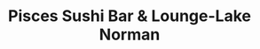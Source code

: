---
layout: place
title: "Pisces Sushi Bar & Lounge-Lake Norman"
permalink: /north-carolina/mooresville/pisces-sushi-bar-lounge-lake-norman.html
stateAbbr: NC
stateName: North Carolina
cityName: Mooresville
place_id: ChIJEwh9UetUUYgRJF9ehTudCj4
photos:
  - name: >-
      places/ChIJEwh9UetUUYgRJF9ehTudCj4/photos/AUy1YQ2L4KWoUzlxpdGq4kYhoOwaGBiSntXeSUMeaOTwYQAmKd2mQJuczQCjdqXiwGxfqBIHypnTFma4lXVvs0ncCIlf23W5IGf3x8UbeRMTtklCPDRaqm0r03s7JTYFfPARKuFeGUKeUE4fKpmpNKH84Ah9sULLHTbJ63Nj2MXG82_mOFmd1kIV8_80P1JW73ii9uLHJSBz44B5aOqgd-fw0WTWf6dIxJfABfYpRsIw7NwpAoDkRi3mvfZhxJRpXOS5iuZdn9GnVOaoIo93RRm7u8Sz3PHLKCl_-jAqov3yw5_fFYYiNOLzNYCj9o1zuSoNffgcD-nV9I3IlSs4OXoK-nNvVC8QtNoXKBDgGRKBvXVqaao0THcUAKb9urfL4_R53U4CUFXnFoEOgDGymg0LFpO-hswdppvVFLWSWotHP6fVvA
    widthPx: 3024
    heightPx: 4032
    authorAttributions:
      - displayName: Jacob Gao
        uri: https://maps.google.com/maps/contrib/110544554529707223845
        photoUri: >-
          https://lh3.googleusercontent.com/a-/ALV-UjX7IYUyHO57gPbE3lVqR_7UYbAbhpdnplwciof7eAYgEUDCvgK6=s100-p-k-no-mo
    flagContentUri: >-
      https://www.google.com/local/imagery/report/?cb_client=maps_api_places.places_api&image_key=!1e10!2sCIHM0ogKEICAgICuy__lLA&hl=en-US
    googleMapsUri: >-
      https://www.google.com/maps/place//data=!3m4!1e2!3m2!1sCIHM0ogKEICAgICuy__lLA!2e10!4m2!3m1!1s0x885154eb517d0813:0x3e0a9d3b855e5f24
  - name: >-
      places/ChIJEwh9UetUUYgRJF9ehTudCj4/photos/AUy1YQ3Ub3iFtS1PLCrd84K07WVlyjW-HyBUK7Mk7QMeZBnOLt5RnhC03_bWRnvnG8V616lB-5fEH34Sz37jJYjyrQDdvtq9BCtS9G1gMkoAkLKMza109ZLg-qj_tewVqHTPM0dR9IVxbd_hTuFW_4IHUR-pAJejGBBDI1toFemihKBowLCHuTkGsPkRwKsjuI7UEGOQFsjpx3GLaH1YL3OPam4LATM065WAzWa1-fbqGK3w6_c1KL_aa_87aMCpd1N12dVOXjGlVepSIIWGjLbwrSziY2196SInaPK7zkZBi_o
    widthPx: 3024
    heightPx: 3687
    authorAttributions:
      - displayName: Pisces Sushi Bar & Lounge-Lake Norman
        uri: https://maps.google.com/maps/contrib/103323646941272847231
        photoUri: >-
          https://lh3.googleusercontent.com/a/ACg8ocJurNZL2v3xGg6GxQzVh9GlhmHav_GknHrzMQ24qPxbbPg4=s100-p-k-no-mo
    flagContentUri: >-
      https://www.google.com/local/imagery/report/?cb_client=maps_api_places.places_api&image_key=!1e10!2sAF1QipMlKMRKHoZn4yfNRhquUBsheyqABEFBfwDs8Xs&hl=en-US
    googleMapsUri: >-
      https://www.google.com/maps/place//data=!3m4!1e2!3m2!1sAF1QipMlKMRKHoZn4yfNRhquUBsheyqABEFBfwDs8Xs!2e10!4m2!3m1!1s0x885154eb517d0813:0x3e0a9d3b855e5f24
  - name: >-
      places/ChIJEwh9UetUUYgRJF9ehTudCj4/photos/AUy1YQ2SPhQHqdwcrU1ZT-ZvvUIaBsJGASMkUPKjR9hpuk1bejr2Gw6rHgcR41k9nAxZk9hfuOS78Qx51bz4hUkGQZ-QRFPMDMN002AoRqtw7KwSrYkSeU0cCmppRs09LwJN-gLOzpLoCiMFcrFirSv-JDrMctTzp0G_8T_wy4pvM_9MzcXYOzsPaom166VYy0Afkcv-AxyFuGT8iGxj42g9qwZEw903zi2iyp6nGy44g9VozdRADIpBURegYF1SvcKEER75YT7uRR-5NLSbbWh6Duolaz1ksv2_JAUHh4Pq6EyvU9q0oki8_MwJ7uD_PU6iQNttSwPP8Cu147VRGqwL2bVQBW8U0ORpHavepEdu9JUzXCtoDkcTPGvQ6j_Y2hx9tLnwFLAS-5ov6bURw7Qzkg9MNQVYuG_wWuqPSBwwA5M
    widthPx: 4000
    heightPx: 2252
    authorAttributions:
      - displayName: Victor Valero
        uri: https://maps.google.com/maps/contrib/111840031900427483932
        photoUri: >-
          https://lh3.googleusercontent.com/a/ACg8ocJdVGksMLQGM1U5MjKEanaWDrwL5Vrbb7xoMrkwURmm8Hg-uQaH=s100-p-k-no-mo
    flagContentUri: >-
      https://www.google.com/local/imagery/report/?cb_client=maps_api_places.places_api&image_key=!1e10!2sCIHM0ogKEICAgMCw15enDA&hl=en-US
    googleMapsUri: >-
      https://www.google.com/maps/place//data=!3m4!1e2!3m2!1sCIHM0ogKEICAgMCw15enDA!2e10!4m2!3m1!1s0x885154eb517d0813:0x3e0a9d3b855e5f24
  - name: >-
      places/ChIJEwh9UetUUYgRJF9ehTudCj4/photos/AUy1YQ0Vf8sG_1G2wxmoZKiC9Fo_EKmSD1BhUzz9qTofGu6dO-uUkNojxR0TWpjEMUVG4g8khsWd9uYnt72Pef8fD09IMUGXic3RR4ezO99oJtleVqhKHRVRQ0BqF6ITOawy4Pr4QumNflHrlA9WcgiYmqekP3UBX3ZFPewGFBIAjiz1efb8jOJ5iLFdUXI9kwp_uOEj4VGW_SQXI4fGklMnWZCSMj-oSRKQzIm8pJaKyv8jrJDDnB_e8p_YGnRdzV3C6ZOd4R8hRfMC68OPXi0za9CWUn2jr5OEnfuZALT5XbF5AtPxqnXT8m_5_f03rWz2hBZl-ymA0MZxuGfJt0XvJriIdFxitRba1mwMnQjZ9o7XYsAItNrf_37APG9MHHk-g4OqIOzlvTZCNqqE_CaLTSlqB-uA4vqQQqpInkTG-EplLA
    widthPx: 4800
    heightPx: 3600
    authorAttributions:
      - displayName: Naomi H.
        uri: https://maps.google.com/maps/contrib/108539799781555519355
        photoUri: >-
          https://lh3.googleusercontent.com/a-/ALV-UjUTV2Hy30vxx3yGufKDEQBE6HKy8pDQi5XEpW3YJ2Me1e7m51tU=s100-p-k-no-mo
    flagContentUri: >-
      https://www.google.com/local/imagery/report/?cb_client=maps_api_places.places_api&image_key=!1e10!2sCIHM0ogKEICAgICPsPmYfA&hl=en-US
    googleMapsUri: >-
      https://www.google.com/maps/place//data=!3m4!1e2!3m2!1sCIHM0ogKEICAgICPsPmYfA!2e10!4m2!3m1!1s0x885154eb517d0813:0x3e0a9d3b855e5f24
  - name: >-
      places/ChIJEwh9UetUUYgRJF9ehTudCj4/photos/AUy1YQ3BotS3vRXo52JCJNuy-GlC7_kkPHNehoq9AAksbPPB0vf5fxXk_HYQr6hIUYA3GMarwBqfEw5g9u3JWfaJbKohd7Gf6rC_1l65LesgBapLdSmGyJDzd7tEIomu1YVCmg3mEwwi7RStM9p82wQ-7t0Em13UdFyPgn7CEnvrgbiulu6HuFlyczJmnY0_P6Uj7hqI-vJ9YmimvAJeM9rCsx_LQCAndV0PTbQeN4wmI1fKEJJcCWxPsvg4I_cdLTlcCRQ-j-GORs4yp8X3FSAa10lOwpc7s_0donLg50PiadOvcejIEvhjt5VPf4FXF1kEja2Hh59tih9P-JBaD6rcrNVrilem4r79ISL3lj6l0bARJLc6JXXZQvXb6AhK6bJDx2CKTrKgd1_LQs6_wnkuhwIynXUr5CP6KoaCoVh8epIhZg
    widthPx: 2755
    heightPx: 3084
    authorAttributions:
      - displayName: rachel volpe
        uri: https://maps.google.com/maps/contrib/100565876611321158135
        photoUri: >-
          https://lh3.googleusercontent.com/a/ACg8ocJCb1O4sTBzGjA2Uj2JWpLWQ2DO0m5VzAntAu3g9MaNHY0Cvw=s100-p-k-no-mo
    flagContentUri: >-
      https://www.google.com/local/imagery/report/?cb_client=maps_api_places.places_api&image_key=!1e10!2sCIHM0ogKEICAgIChkK7kHQ&hl=en-US
    googleMapsUri: >-
      https://www.google.com/maps/place//data=!3m4!1e2!3m2!1sCIHM0ogKEICAgIChkK7kHQ!2e10!4m2!3m1!1s0x885154eb517d0813:0x3e0a9d3b855e5f24
  - name: >-
      places/ChIJEwh9UetUUYgRJF9ehTudCj4/photos/AUy1YQ1Z15ytVav5Sh6a95XBSK4laWw3VwkHA5qJCJHFa0U17u_gcu0bAS3gnKFuigs2Cx6hqZe8YDg704XHb7DFW8f90ydkeLWAfYUViZvHag5BT5E2QEap_omDRxN4ovavefz0fnVWTLlnIjBlUTkWFAF_QWruWBB9_VrKjuhAO_p9edbvkT0ictWalMB6VxU0f03TLQw3lAuToVUtKGFEr3j27zsiwbjgku1PXy82sETgKW4gkb8Cj23SXwsM54Of-byMiitZ_BBCLAsxMHLChK6-6MJW9M1YciW_pSJp1KtDbjbGpHoTmeRgsPEMGhxrmZ7JqR8E0O6qNlsA1zcah4QGwG_QtUpcgsjhziVJdQy4ddxoCsdubC4pPwo7p7Se_BuIhayXOvyIa1cfI7JHmgQMGUWtACUL--caUPY7qyxOPA
    widthPx: 1920
    heightPx: 1440
    authorAttributions:
      - displayName: Ciarra Cobb
        uri: https://maps.google.com/maps/contrib/116908440352058432611
        photoUri: >-
          https://lh3.googleusercontent.com/a-/ALV-UjXvuWkuziW0AvwPmmcX7KQGGhjVrnEC5GKyi30LK0xC1J-2zpY=s100-p-k-no-mo
    flagContentUri: >-
      https://www.google.com/local/imagery/report/?cb_client=maps_api_places.places_api&image_key=!1e10!2sCIHM0ogKEICAgID_hrPydQ&hl=en-US
    googleMapsUri: >-
      https://www.google.com/maps/place//data=!3m4!1e2!3m2!1sCIHM0ogKEICAgID_hrPydQ!2e10!4m2!3m1!1s0x885154eb517d0813:0x3e0a9d3b855e5f24
  - name: >-
      places/ChIJEwh9UetUUYgRJF9ehTudCj4/photos/AUy1YQ0W7D3cuPwBj-MVfvEgbXk12c5JyTBNLtUXuuWe37B0R1152zmk71Od2Og4iymoVPpvhZKy0tRvtBjF-1zWQkyXuJRbKIo5sABuVkUfzHpmt4sabT4BmeNS525dVuuOACsem5tfAb9o7lXxtn_JKx1AC35qLHu4Sgqc7MuNH-FmrnX5jQTcJgB15-P82u51205FjYfziqoHGo2Rj_2Aq53QvvQR0gftiH-2qIHiRReMu26mLnYffYBaRwAxmncZmbMDcieaN0jmK41XIW-y_JhggNsLaGMLWgy-3waVudms4GZDn1SoTiW5nhO6_Z7xhhaG2Rqdc-bNVJrsYFhwSgg28ldUHa9X_o5-YR1sEOU-QIV6Y6OzhMZKebrIFmqplYnD_FnPzCALKW3U-DL-Nh58LI7UnKQ76264iVJ3eGqPPjA
    widthPx: 3024
    heightPx: 4032
    authorAttributions:
      - displayName: J-Kube
        uri: https://maps.google.com/maps/contrib/117807631913586972884
        photoUri: >-
          https://lh3.googleusercontent.com/a-/ALV-UjXl09hK4EYfCCi7rSwNpu2hDCt2fhjaHWX9uMiiGPEbZ4tjk8HP=s100-p-k-no-mo
    flagContentUri: >-
      https://www.google.com/local/imagery/report/?cb_client=maps_api_places.places_api&image_key=!1e10!2sCIHM0ogKEICAgID6h9Xv5AE&hl=en-US
    googleMapsUri: >-
      https://www.google.com/maps/place//data=!3m4!1e2!3m2!1sCIHM0ogKEICAgID6h9Xv5AE!2e10!4m2!3m1!1s0x885154eb517d0813:0x3e0a9d3b855e5f24
  - name: >-
      places/ChIJEwh9UetUUYgRJF9ehTudCj4/photos/AUy1YQ2Vkh3l60m6omjYAMHYCLWbOs40sgKEiBTFPfoGGMmgtTLJdGzboMXiyY6MRC2PQ_RSXsyTmeI2SHGRkls4xrNRbqQrKdYNwBv5TvsiD6pV2On77BQl74Uly3RKmFO9Bwstl8iTysFY15gqWLNMICmY0uSeN5yC2s7wvnL2KRRVL74Tk3L6UjupIdKCMuJk-ClhEYpSFsY7gbeaph-2678X2z0qN3C1NlFiEy-b1tyQLXabBuxpLOZ3OD3L_ieTKceW2d3bb2c9_qzQ8NIcUi4umFdvjrJDdcr_uG9VzlLmDflBglDWyX0EtpVcTNkyIwxcrNjx58dP1ef_qOupPE2nEzgendebbGrjfDeSl5y8GO6NKq1TGf_Zw4tx0bqG-idxjDe-Q9QQNpi0WYNFWNwOTx4Lf8kYrmJCUSVMz-A
    widthPx: 1920
    heightPx: 1440
    authorAttributions:
      - displayName: Ciarra Cobb
        uri: https://maps.google.com/maps/contrib/116908440352058432611
        photoUri: >-
          https://lh3.googleusercontent.com/a-/ALV-UjXvuWkuziW0AvwPmmcX7KQGGhjVrnEC5GKyi30LK0xC1J-2zpY=s100-p-k-no-mo
    flagContentUri: >-
      https://www.google.com/local/imagery/report/?cb_client=maps_api_places.places_api&image_key=!1e10!2sCIHM0ogKEICAgID_hrPGJQ&hl=en-US
    googleMapsUri: >-
      https://www.google.com/maps/place//data=!3m4!1e2!3m2!1sCIHM0ogKEICAgID_hrPGJQ!2e10!4m2!3m1!1s0x885154eb517d0813:0x3e0a9d3b855e5f24
  - name: >-
      places/ChIJEwh9UetUUYgRJF9ehTudCj4/photos/AUy1YQ1TvG01I8Z0SpjTixiHBz3AYLndOEsVwsLjUnvkq52aTH_O3ulAPd4FhaaYZGK6Zh6a0gZzG5_IPQfI2K1Gn4LvsEh73qzHhZNjxwqoWjr-HVevKceQfqOymi1v44FRAuBAgWvI6h8x7VJ7nP_u2kgSJeCkHiFVUr4vOIsY-Tn1Dh8ggVzFj6kU4kGXJ1HPQjfPS8a_xLyeMmgG3cBO21yetRmBfkg98A2LN5EZmnJnOV4Oa3zLXjSo0SFfjU4MoZgiO7Ry6dC3PE_4MVbkxhKAWP-UhtnynCuQ8P7OsBrslVqJYdYMwKf8jsqdRQbFIlv6KzcuCcgoLdZRXCl2_Yl51XKfCib2u1UWphpgcSMDGJ5m4-8QdnlgKS1J-VqtW_2ptGHG-wkQzVBLwLZVxZxNBOI3UW43x5lscrkfTomHzOYQ
    widthPx: 2152
    heightPx: 2690
    authorAttributions:
      - displayName: rachel volpe
        uri: https://maps.google.com/maps/contrib/100565876611321158135
        photoUri: >-
          https://lh3.googleusercontent.com/a/ACg8ocJCb1O4sTBzGjA2Uj2JWpLWQ2DO0m5VzAntAu3g9MaNHY0Cvw=s100-p-k-no-mo
    flagContentUri: >-
      https://www.google.com/local/imagery/report/?cb_client=maps_api_places.places_api&image_key=!1e10!2sCIHM0ogKEICAgIChkM7o6gE&hl=en-US
    googleMapsUri: >-
      https://www.google.com/maps/place//data=!3m4!1e2!3m2!1sCIHM0ogKEICAgIChkM7o6gE!2e10!4m2!3m1!1s0x885154eb517d0813:0x3e0a9d3b855e5f24
  - name: >-
      places/ChIJEwh9UetUUYgRJF9ehTudCj4/photos/AUy1YQ1MR3k6G_9HwlL8BuOJ-Rfe3kXRplJiVFZS-nnl0DNEfwIwJvR6u0jBxKoiKeRZ923oZLhOE-xjUoMpPjixSzE2eD9XR3Z-D67dTsNJy4IaQ1rGnFp1PqoRj7r10ONOGyZZBVX6ZsgRJibGUMcsaX-OaVx9mgxksrpPqBTvSbF73YX7CSF4CYi09U_XIrrgIrGAZ1c4HrJdaJiCXbSiTXcF7urUAwawS87J-x_2uCs0f-2kdOHh5C2_ZuEqD9OXQzW0nomfgbzQtONtkj1Xputqo-0oPYdFiuFgmz29RkTLkJi446dZyu-9otWvXapA1WWC1RNtcJzEbiI64e0y7vOFBbdv-3jpyP5haA8aScWRnRArXritu1sJXSu6xtBmRwjpnrw_uEIDbHsgcGBEuidqgfOBD_-xo9L4cBCj6RDJGg
    widthPx: 3024
    heightPx: 4032
    authorAttributions:
      - displayName: Socially Nina Thomas (Nina Thomas)
        uri: https://maps.google.com/maps/contrib/116764285034245593622
        photoUri: >-
          https://lh3.googleusercontent.com/a-/ALV-UjX9QXdZHwPt22h5osPmfrz56qTbMyGl1wMFKdKYcgjbGENiia7WRQ=s100-p-k-no-mo
    flagContentUri: >-
      https://www.google.com/local/imagery/report/?cb_client=maps_api_places.places_api&image_key=!1e10!2sCIHM0ogKEICAgICcnOP8Eg&hl=en-US
    googleMapsUri: >-
      https://www.google.com/maps/place//data=!3m4!1e2!3m2!1sCIHM0ogKEICAgICcnOP8Eg!2e10!4m2!3m1!1s0x885154eb517d0813:0x3e0a9d3b855e5f24
address: 591 River Hwy A, Mooresville, NC 28117, USA
street: 591 River Hwy A
city: Mooresville
state: NC
zip: '28117'
country: USA
neighborhood: null
latitude: '35.593796'
longitude: '-80.871244'
accessibility_options:
  wheelchairAccessibleParking: true
  wheelchairAccessibleEntrance: true
  wheelchairAccessibleRestroom: true
  wheelchairAccessibleSeating: true
business_status: OPERATIONAL
name: Pisces Sushi Bar & Lounge-Lake Norman
google_maps_links:
  directionsUri: >-
    https://www.google.com/maps/dir//''/data=!4m7!4m6!1m1!4e2!1m2!1m1!1s0x885154eb517d0813:0x3e0a9d3b855e5f24!3e0
  placeUri: https://maps.google.com/?cid=4470558459084824356
  writeAReviewUri: >-
    https://www.google.com/maps/place//data=!4m3!3m2!1s0x885154eb517d0813:0x3e0a9d3b855e5f24!12e1
  reviewsUri: >-
    https://www.google.com/maps/place//data=!4m4!3m3!1s0x885154eb517d0813:0x3e0a9d3b855e5f24!9m1!1b1
  photosUri: >-
    https://www.google.com/maps/place//data=!4m3!3m2!1s0x885154eb517d0813:0x3e0a9d3b855e5f24!10e5
primary_type: Sushi Restaurant
opening_hours:
  regular: null
  current: null
secondary_opening_hours:
  regular:
    weekdayDescriptions: null
    type: null
  current:
    weekdayDescriptions: null
    type: null
phone: null
price_level: null
price_range: null
rating: null
rating_count: 0
website: null
description: null
reviews: null
parking_options: null
payment_options: null
allow_dogs: null
curbside_pickup: null
delivery: null
dine_in: null
good_for_children: null
good_for_groups: null
good_for_sports: null
live_music: null
menu_for_children: null
outdoor_seating: null
reservable: null
restroom: null
serves_beer: null
serves_breakfast: null
serves_brunch: null
serves_cocktails: null
serves_coffee: null
serves_dinner: null
serves_dessert: null
serves_lunch: null
serves_vegetarian_food: null
serves_wine: null
takeout: null
slug: Pisces-Sushi-Bar-and-Lounge-Lake-Norman

---